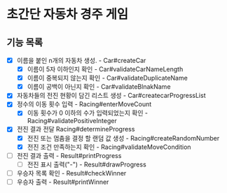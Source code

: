 # 초간단 자동차 경주 게임
## 기능 목록
- [x] 이름을 붙인 n개의 자동차 생성. - Car#createCar
  - [x] 이름이 5자 이하인지 확인 - Car#validateCarNameLength
  - [x] 이름이 중복되지 않는지 확인 - Car#validateDuplicateName
  - [x] 이름이 공백이 아닌지 확인 - Car#validateBlnakName
- [x] 자동차들의 전진 현황이 담긴 리스트 생성 - Car#createcarProgressList 
- [x] 정수의 이동 횟수 입력 - Racing#enterMoveCount
  - [x] 이동 횟수가 0 이하의 수가 입력되었는지 확인 - Racing#validatePositiveInteger
- [x] 전진 결과 전달 Racing#determineProgress
  - [x] 전진 또는 멈춤을 결정 할 랜덤 값 생성 - Racing#createRandomNumber 
  - [x] 전진 조건 만족하는지 확인 - Racing#validateMoveCondition
- [ ] 전진 결과 출력 - Result#printProgress
  - [ ] 전진 표시 출력("-") - Result#drawProgress
- [ ] 우승자 목록 확인 - Result#checkWinner
- [ ] 우승자 출력 - Result#printWinner
